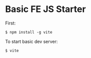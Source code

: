 Basic FE JS Starter
===================

First:

```
$ npm install -g vite
```

To start basic dev server:

```
$ vite
```


